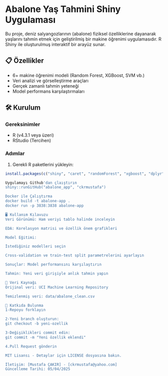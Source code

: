 # Abalone Yaş Tahmini Shiny Uygulaması

Bu proje, deniz salyangozlarının (abalone) fiziksel özelliklerine dayanarak yaşlarını tahmin etmek için geliştirilmiş bir makine öğrenimi uygulamasıdır. R Shiny ile oluşturulmuş interaktif bir arayüz sunar.


## 📋 Özellikler
- 6+ makine öğrenimi modeli (Random Forest, XGBoost, SVM vb.)
- Veri analizi ve görselleştirme araçları
- Gerçek zamanlı tahmin yeteneği
- Model performans karşılaştırmaları

## 🛠️ Kurulum

### Gereksinimler
- R (v4.3.1 veya üzeri)
- RStudio (Tercihen)

### Adımlar
1. Gerekli R paketlerini yükleyin:
```r
install.packages(c("shiny", "caret", "randomForest", "xgboost", "dplyr", "ggplot2"))

Uygulamayı Github'dan çlaıştırın
shiny::runGitHub("abalone_app", "ckrmustafa")

Docker ile Çalıştırma
docker build -t abalone-app .
docker run -p 3838:3838 abalone-app

🖥️ Kullanım Kılavuzu
Veri Görünümü: Ham veriyi tablo halinde inceleyin

EDA: Korelasyon matrisi ve özellik önem grafikleri

Model Eğitimi:

İstediğiniz modelleri seçin

Cross-validation ve train-test split parametrelerini ayarlayın

Sonuçlar: Model performansını karşılaştırın

Tahmin: Yeni veri girişiyle anlık tahmin yapın

📂 Veri Kaynağı
Orijinal veri: UCI Machine Learning Repository

Temizlenmiş veri: data/abalone_clean.csv

🤝 Katkıda Bulunma
1-Repoyu forklayın

2-Yeni branch oluşturun:
git checkout -b yeni-ozellik

3-Değişiklikleri commit edin:
git commit -m "Yeni özellik eklendi"

4.Pull Request gönderin

MIT Lisansı - Detaylar için LICENSE dosyasına bakın.

İletişim: [Mustafa ÇAKIR] - [ckrmustafa@yahoo.com]
Güncelleme Tarihi: 05/04/2025





